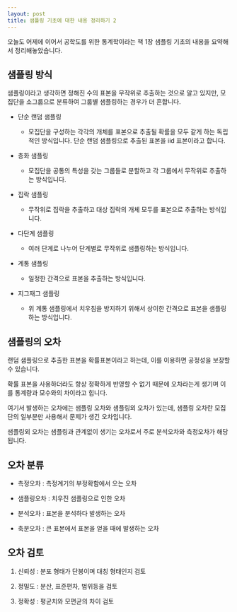 ```yaml
---
layout: post
title: 샘플링 기초에 대한 내용 정리하기 2
---
```


오늘도 어제에 이어서 공학도를 위한 통계학이라는 책 1장 샘플링 기초의 내용을 요약해서 정리해놓았습니다.

## 샘플링 방식 

샘플링이라고 생각하면 정해진 수의 표본을 무작위로 추출하는 것으로 알고 있지만, 모집단을 소그룹으로 분류하여 그룹별 샘플링하는 경우가 더 흔합니다.

* 단순 랜덤 샘플링
    * 모집단을 구성하는 각각의 개체를 표본으로 추출될 확률을 모두 같게 하는 독립적인 방식입니다. 단순 랜덤 샘플링으로 추출된 표본을 iid 표본이라고 합니다.

* 층화 샘플링
    * 모집단을 공통의 특성을 갖는 그룹들로 분할하고 각 그룹에서 무작위로 추출하는 방식입니다.

* 집락 샘플링
    * 무작위로 집락을 추출하고 대상 집락의 개체 모두를 표본으로 추출하는 방식입니다.

* 다단계 샘플링
    * 여러 단계로 나누어 단계별로 무작위로 샘플링하는 방식입니다.

* 계통 샘플링
    * 일정한 간격으로 표본을 추출하는 방식입니다.

* 지그재그 샘플링
    * 위 계통 샘플링에서 치우침을 방지하기 위해서 상이한 간격으로 표본을 샘플링하는 방식입니다.

## 샘플링의 오차

랜덤 샘플링으로 추출한 표본을 확률표본이라고 하는데, 이를 이용하면 공정성을 보장할 수 있습니다.

확률 표본을 사용하더라도 항상 정확하게 반영할 수 없기 때문에 오차라는게 생기며 이를 통계량과 모수와의 차이라고 힙니다.

여기서 발생하는 오차에는 샘플링 오차와 샘플링외 오차가 있는데, 샘플링 오차란 모집단의 일부분만 사용해서 문제가 생긴 오차입니다.

샘플링외 오차는 샘플링과 관계없이 생기는 오차로서 주로 분석오차와 측정오차가 해당됩니다.

## 오차 분류

* 측정오차 : 측정계기의 부정확함에서 오는 오차

* 샘플링오차 : 치우진 샘플링으로 인한 오차

* 분석오차 : 표본을 분석하다 발생하는 오차

* 축분오차 : 큰 표본에서 표본을 얻을 때에 발생하는 오차

## 오차 검토

1. 신뢰성 : 분포 형태가 단붕이며 대칭 형태인지 검토

1. 정밀도 : 분산, 표준편차, 범위등을 검토

1. 정확성 : 평균치와 모편균의 차이 검토